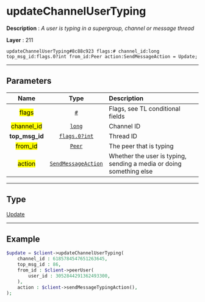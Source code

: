 # updateChannelUserTyping

**Description** : *A user is typing in a supergroup, channel or message thread*

**Layer** : 211

```tl
updateChannelUserTyping#8c88c923 flags:# channel_id:long top_msg_id:flags.0?int from_id:Peer action:SendMessageAction = Update;
```

---

## Parameters

| Name | Type | Description |
| :---: | :---: | :--- |
| <mark>flags</mark> | [`#`](type/#) | Flags, see TL conditional fields |
| <mark>channel_id</mark> | [`long`](type/long) | Channel ID |
| **top_msg_id** | [`flags.0?int`](type/int) | Thread ID |
| <mark>from_id</mark> | [`Peer`](type/Peer) | The peer that is typing |
| <mark>action</mark> | [`SendMessageAction`](type/SendMessageAction) | Whether the user is typing, sending a media or doing something else |

---

## Type

[Update](type/Update)

---

## Example

```php
$update = $client->updateChannelUserTyping(
	channel_id : 6185784547651263645,
	top_msg_id : 86,
	from_id : $client->peerUser(
		user_id : 3052844291362493300,
	),
	action : $client->sendMessageTypingAction(),
);
```